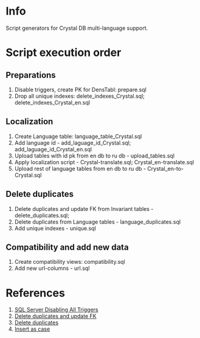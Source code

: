 # Info

Script generators for Crystal DB multi-language support.

# Script execution order

## Preparations
1. Disable triggers, create PK for DensTabl: prepare.sql
2. Drop all unique indexes: delete_indexes_Crystal.sql; delete_indexes_Crystal_en.sql

## Localization
1. Create Language table: language_table_Crystal.sql
2. Add language id - add_laguage_id_Crystal.sql; add_laguage_id_Crystal_en.sql
3. Upload tables with id pk from en db to ru db - upload_tables.sql
4. Apply localization script - Crystal-translate.sql; Crystal_en-translate.sql
5. Upload rest of language tables from en db to ru db - Crystal_en-to-Crystal.sql

## Delete duplicates
1. Delete duplicates and update FK from Invariant tables - delete_duplicates.sql;
2. Delete duplicates from Language tables - language_duplicates.sql
3. Add unique indexes - unique.sql

## Compatibility and add new data
1. Create compatibility views: compatibility.sql
2. Add new url-columns - url.sql

# References

1. [SQL Server Disabling All Triggers](https://stackoverflow.com/questions/7176720/sql-server-disabling-all-triggers-cannot-find-the-object-xxxx-because-it-doe)
2. [Delete duplicates and update FK](http://weblogs.sqlteam.com/jeffs/archive/2004/10/07/2190.aspx)
3. [Delete duplicates](https://stackoverflow.com/questions/18932/how-can-i-remove-duplicate-rows)
4. [Insert as case](https://stackoverflow.com/questions/44976581/sql-add-a-new-column-based-on-case-expression-and-looking-up-values-from-anothe?rq=1)